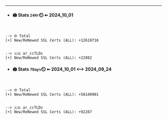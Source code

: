 

---
- #### 🖨️ **Stats** `24Hr`⏲️ ➼ 2024_10_01
```console


--> 🌐 Total
[+] New/ReNewed SSL Certs (ALL): +12610716


--> 🇦🇷 ar_ccTLDs
[+] New/ReNewed SSL Certs (ALL): +22882

```

- #### 🖨️ **Stats** `7Days`⏲️ ➼ 2024_10_01 <--> 2024_09_24
```console


--> 🌐 Total
[+] New/ReNewed SSL Certs (ALL): +58140901


--> 🇦🇷 ar_ccTLDs
[+] New/ReNewed SSL Certs (ALL): +92287

```


